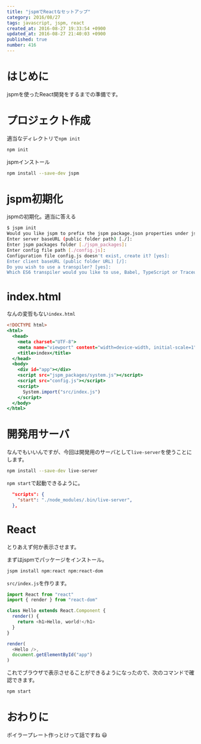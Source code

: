 ```yaml
---
title: "jspmでReactなセットアップ"
category: 2016/08/27
tags: javascript, jspm, react
created_at: 2016-08-27 19:33:54 +0900
updated_at: 2016-08-27 21:40:03 +0900
published: true
number: 416
---
```


# はじめに
jspmを使ったReact開発をするまでの準備です。

# プロジェクト作成
適当なディレクトリで`npm init`

```bash
npm init
```

jspmインストール

```bash
npm install --save-dev jspm
```

# jspm初期化
jspmの初期化。適当に答える

```bash
$ jspm init
Would you like jspm to prefix the jspm package.json properties under jspm? [yes]:
Enter server baseURL (public folder path) [./]:
Enter jspm packages folder [./jspm_packages]:
Enter config file path [./config.js]:
Configuration file config.js doesn't exist, create it? [yes]:
Enter client baseURL (public folder URL) [/]:
Do you wish to use a transpiler? [yes]:
Which ES6 transpiler would you like to use, Babel, TypeScript or Traceur? [babel]:
```

# index.html
なんの変哲もない`index.html`

```html:index.html
<!DOCTYPE html>
<html>
  <head>
    <meta charset="UTF-8">
    <meta name="viewport" content="width=device-width, initial-scale=1">
    <title>index</title>
  </head>
  <body>
    <div id="app"></div>
    <script src="jspm_packages/system.js"></script>
    <script src="config.js"></script>
    <script>
      System.import("src/index.js")
    </script>
  </body>
</html>
```

# 開発用サーバ
なんでもいいんですが、今回は開発用のサーバとして`live-server`を使うことにします。

```bash
npm install --save-dev live-server
```

`npm start`で起動できるように。

```js:package.json
  "scripts": {
    "start": "./node_modules/.bin/live-server",
  },
```

# React
とりあえず何か表示させます。

まずはjspmでパッケージをインストール。

```bash
jspm install npm:react npm:react-dom
```

`src/index.js`を作ります。

```js:src/index.js
import React from "react"
import { render } from "react-dom"

class Hello extends React.Component {
  render() {
    return <h1>Hello, world!</h1>
  }
}

render(
  <Hello />,
  document.getElementById("app")
)
```

これでブラウザで表示させることができるようになったので、次のコマンドで確認できます。

```bash
npm start
```

# おわりに
ボイラープレート作っとけって話ですね :smiley: 

